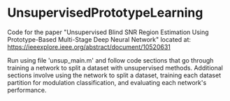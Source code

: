 # UnsupervisedPrototypeLearning
Code for the paper "Unsupervised Blind SNR Region Estimation Using Prototype-Based Multi-Stage Deep Neural Network" located at: https://ieeexplore.ieee.org/abstract/document/10520631

Run using file 'unsup_main.m' and follow code sections that go through training a network to split a dataset with unsupervised methods. Additional sections involve using the network to split a dataset, training each dataset partition for modulation classification, and evaluating each network's performance.
